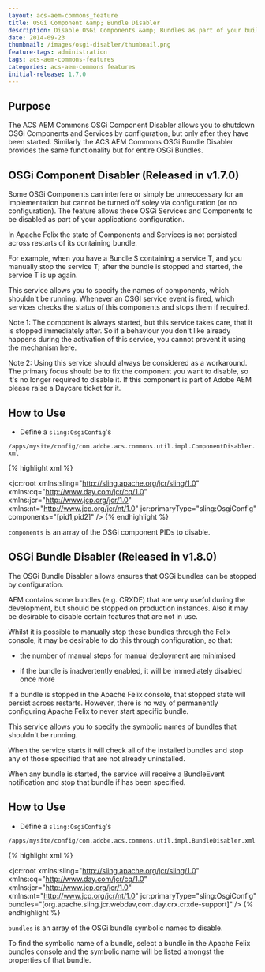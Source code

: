 ```yaml
---
layout: acs-aem-commons_feature
title: OSGi Component &amp; Bundle Disabler
description: Disable OSGi Components &amp; Bundles as part of your build
date: 2014-09-23
thumbnail: /images/osgi-disabler/thumbnail.png
feature-tags: administration
tags: acs-aem-commons-features
categories: acs-aem-commons features
initial-release: 1.7.0
---
```


## Purpose

The ACS AEM Commons OSGi Component Disabler allows you to shutdown OSGi Components and Services by configuration, but only after they have been started. Similarly the ACS AEM Commons OSGi Bundle Disabler provides the same functionality but for entire OSGi Bundles.


## OSGi Component Disabler (Released in v1.7.0)

Some OSGi Components can interfere or simply be unneccessary for an implementation but cannot be turned off soley via configuration (or no configuration). The feature allows these OSGi Services and Components to be disabled as part of your applications configuration.

In Apache Felix the state of Components and Services is not persisted across restarts of its containing bundle.

For example, when you have a Bundle S containing a service T, and you manually stop the service T; after the bundle is stopped and started, the service T is up again.

This service allows you to specify the names of components, which shouldn't be running. Whenever an OSGI service event is fired, which services checks the status of this components and stops them if required.

Note 1: The component is always started, but this service takes care, that it is stopped immediately after. So if a behaviour you don't like already happens during the activation of this service, you cannot prevent it using the mechanism here.

Note 2: Using this service should always be considered as a workaround. The primary focus should be to fix the component you want to disable, so it's no longer required to disable it. If this component is part of Adobe AEM please raise a Daycare ticket for it.

## How to Use


* Define a `sling:OsgiConfig`'s

`/apps/mysite/config/com.adobe.acs.commons.util.impl.ComponentDisabler.xml`

{% highlight xml %}
<?xml version="1.0" encoding="UTF-8"?>
<jcr:root xmlns:sling="http://sling.apache.org/jcr/sling/1.0" xmlns:cq="http://www.day.com/jcr/cq/1.0"
    xmlns:jcr="http://www.jcp.org/jcr/1.0" xmlns:nt="http://www.jcp.org/jcr/nt/1.0"
    jcr:primaryType="sling:OsgiConfig"
    components="[pid1,pid2]"
    />
{% endhighlight %}     

`components` is an array of the OSGi component PIDs to disable.


## OSGi Bundle Disabler (Released in v1.8.0)

The OSGi Bundle Disabler allows ensures that OSGi bundles can be stopped by configuration.

AEM contains some bundles (e.g. CRXDE) that are very useful during the development, but should be stopped on production instances.  Also it may be desirable to disable certain features that are not in use.   

Whilst it is possible to manually stop these bundles through the Felix console, it may be desirable to do this through configuration, so that:

* the number of manual steps for manual deployment are minimised

* if the bundle is inadvertently enabled, it will be immediately disabled once more

If a bundle is stopped in the Apache Felix console, that stopped state will persist across restarts.  However, there is no way of permanently configuring Apache Felix to never start specific bundle.   

This service allows you to specify the symbolic names of bundles that shouldn't be running.  

When the service starts it will check all of the installed bundles and stop any of those specified that are not already uninstalled.  

When any bundle is started, the service will receive a BundleEvent notification and stop that bundle if has been specified.

## How to Use

* Define a `sling:OsgiConfig`'s

`/apps/mysite/config/com.adobe.acs.commons.util.impl.BundleDisabler.xml`

{% highlight xml %}
<?xml version="1.0" encoding="UTF-8"?>
<jcr:root xmlns:sling="http://sling.apache.org/jcr/sling/1.0" xmlns:cq="http://www.day.com/jcr/cq/1.0"
    xmlns:jcr="http://www.jcp.org/jcr/1.0" xmlns:nt="http://www.jcp.org/jcr/nt/1.0"
    jcr:primaryType="sling:OsgiConfig"
    bundles="[org.apache.sling.jcr.webdav,com.day.crx.crxde-support]"
    />
{% endhighlight %}     

`bundles` is an array of the OSGi bundle symbolic names to disable.  

To find the symbolic name of a bundle, select a bundle in the Apache Felix bundles console and the symbolic name will be listed amongst the properties of that bundle.
